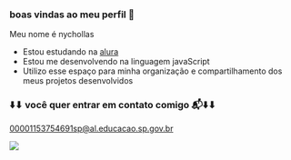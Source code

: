 ### boas vindas ao meu perfil 🤠

Meu nome é nychollas

- Estou estudando na [alura](https://www.alura.com)
- Estou me desenvolvendo na linguagem javaScript
- Utilizo esse espaço para minha organização e compartilhamento dos meus projetos desenvolvidos

### ⬇️⬇ você quer entrar em contato comigo 📬⬇️⬇

00001153754691sp@al.educacao.sp.gov.br


![](https://github.com/user-attachments/assets/69241650-8ff1-4b23-a5c3-e953a7c2f7f3)


